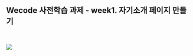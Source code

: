## Wecode 사전학습 과제 - week1. 자기소개 페이지 만들기

<br>

![](https://images.velog.io/images/gygy/post/1af1ac7e-ff5b-4a5a-89b8-13c49f742bdd/ezgif.com-gif-maker%20(7).gif)
